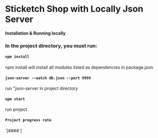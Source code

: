 # Sticketch Shop with Locally Json Server

#### Installation & Running locally

### In the project directory, you must run:

#### `npm install`
npm install will install all modules listed as dependencies in package.json

#### `json-server --watch db.json --port 9999`
run "json-server in project directory

#### `npm start`
run project

#### `Project progress rate`
`[####      ]
